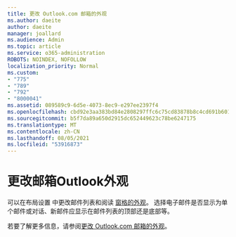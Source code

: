 ```yaml
---
title: 更改 Outlook.com 邮箱的外观
ms.author: daeite
author: daeite
manager: joallard
ms.audience: Admin
ms.topic: article
ms.service: o365-administration
ROBOTS: NOINDEX, NOFOLLOW
localization_priority: Normal
ms.custom:
- "775"
- "789"
- "792"
- "8000041"
ms.assetid: 089589c9-6d5e-4073-8ec9-e297ee2397f4
ms.openlocfilehash: cbd92e3aa383bd84e2808297ffc6c75cd83878b8c4cd691b601af667f2110de2
ms.sourcegitcommit: b5f7da89a650d2915dc652449623c78be6247175
ms.translationtype: MT
ms.contentlocale: zh-CN
ms.lasthandoff: 08/05/2021
ms.locfileid: "53916873"
---
```

# <a name="change-the-look-of-your-outlook-mailbox"></a>更改邮箱Outlook外观

可以在布局设置 中更改邮件列表和阅读 [窗格的外观](https://outlook.live.com/mail/options/mail/layout)。 选择电子邮件是否显示为单个邮件或对话、新邮件应显示在邮件列表的顶部还是底部等。
  
若要了解更多信息，请参阅[更改 Outlook.com 邮箱的外观](https://support.office.com/article/b41c2ecb-f23c-42b3-b7f8-659646d5e58c?wt.mc_id=Office_Outlook_com_Alchemy)。
